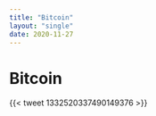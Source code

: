 ```yaml
---
title: "Bitcoin"
layout: "single"
date: 2020-11-27
---
```


# Bitcoin

{{< tweet 1332520337490149376 >}}